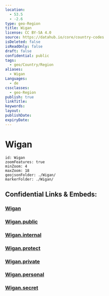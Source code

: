 ```yaml
---
location:
  - 53.5
  - -2.6
type: geo-Region
title: Wigan
license: CC BY-SA 4.0
source: https://datahub.io/core/country-codes
isDeleted: false
isReadOnly: false
draft: false
confidential: public
tags:
  - geo/Country/Region
aliases:
  - Wigan
Languages:
  - de
cssclasses:
  - geo-Region
publish: true
linkTitle:
keywords:
layout:
publishDate:
expiryDate:
---
```


# Wigan

```leaflet
id: Wigan
zoomFeatures: true 
minZoom: 4 
maxZoom: 18
geojsonFolder: ./Wigan/
markerFolder: ./Wigan/
```


## Confidential Links & Embeds: 

### [Wigan](/_Standards/Earth/Continent/Europe/Europe~North/UK/England/Regions~England/North_West_England/Manchester,County/Wigan.md) 

### [Wigan.public](/_public/Earth/Continent/Europe/Europe~North/UK/England/Regions~England/North_West_England/Manchester,County/Wigan.public.md) 

### [Wigan.internal](/_internal/Earth/Continent/Europe/Europe~North/UK/England/Regions~England/North_West_England/Manchester,County/Wigan.internal.md) 

### [Wigan.protect](/_protect/Earth/Continent/Europe/Europe~North/UK/England/Regions~England/North_West_England/Manchester,County/Wigan.protect.md) 

### [Wigan.private](/_private/Earth/Continent/Europe/Europe~North/UK/England/Regions~England/North_West_England/Manchester,County/Wigan.private.md) 

### [Wigan.personal](/_personal/Earth/Continent/Europe/Europe~North/UK/England/Regions~England/North_West_England/Manchester,County/Wigan.personal.md) 

### [Wigan.secret](/_secret/Earth/Continent/Europe/Europe~North/UK/England/Regions~England/North_West_England/Manchester,County/Wigan.secret.md)

